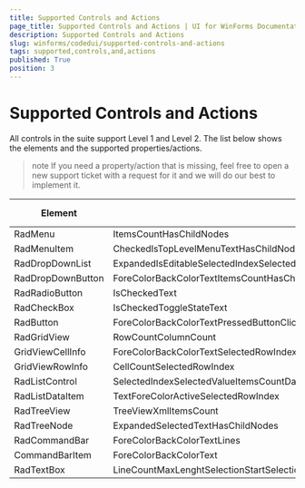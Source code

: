 ```yaml
---
title: Supported Controls and Actions
page_title: Supported Controls and Actions | UI for WinForms Documentation
description: Supported Controls and Actions
slug: winforms/codedui/supported-controls-and-actions
tags: supported,controls,and,actions
published: True
position: 3
---
```


# Supported Controls and Actions



All controls in the suite support Level 1 and Level 2. The list below shows the elements and the supported properties/actions.
      

>note If you need a property/action that is missing, feel free to open a new support ticket with a request for it and we will do our best to implement it.
>



| Element | Level 3 - Properties/Actions | Level 4 - Properties/Actions |
| ------ | ------ | ------ |
|RadMenu|ItemsCountHasChildNodes||
|RadMenuItem|CheckedIsTopLevelMenuTextHasChildNodesItemsCount||
|RadDropDownList|ExpandedIsEditableSelectedIndexSelectedItem||
|RadDropDownButton|ForeColorBackColorTextItemsCountHasChildNodes||
|RadRadioButton|IsCheckedText||
|RadCheckBox|IsCheckedToggleStateText||
|RadButton|ForeColorBackColorTextPressedButtonClick|ButtonClick|
|RadGridView|RowCountColumnCount||
|GridViewCellInfo|ForeColorBackColorTextSelectedRowIndexColumnIndexWait|Wait|
|GridViewRowInfo|CellCountSelectedRowIndex||
|RadListControl|SelectedIndexSelectedValueItemsCountDataSourceDataMemberValueMemberAutoSizeItemsItemHeightIsMultipleSelection|SelectedIndex|
|RadListDataItem|TextForeColorActiveSelectedRowIndex|Selected|
|RadTreeView|TreeViewXmlItemsCount||
|RadTreeNode|ExpandedSelectedTextHasChildNodes|ExpandedSelectedText|
|RadCommandBar|ForeColorBackColorTextLines||
|CommandBarItem|ForeColorBackColorText||
|RadTextBox|LineCountMaxLenghtSelectionStartSelectionEndIsPasswordReadOnlyText|Text|
